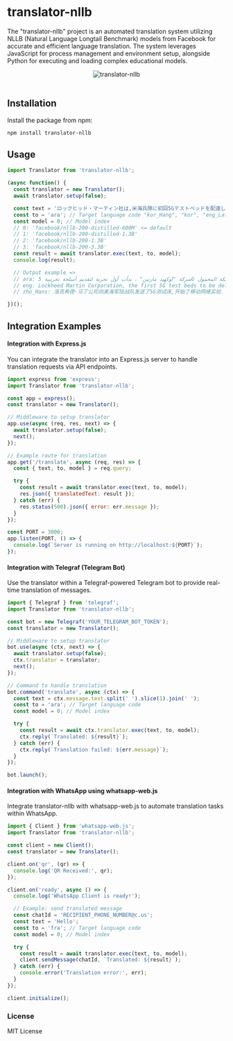 # translator-nllb

The "translator-nllb" project is an automated translation system utilizing NLLB (Natural Language Longtail Benchmark) models from Facebook for accurate and efficient language translation. The system leverages JavaScript for process management and environment setup, alongside Python for executing and loading complex educational models.

<div align="center">

<img align="center" src = "https://komarev.com/ghpvc/?username=rn0x-translator-nllb&label=REPOSITORY+VIEWS&style=for-the-badge" alt ="translator-nllb"> <br><br>

</div>

## Installation

Install the package from npm:

```bash
npm install translator-nllb
```

## Usage

```js
import Translator from 'translator-nllb';

(async function() {
  const translator = new Translator();
  await translator.setup(false);

  const text = 'ロックヒッド・マーティン社は,米海兵隊に初回5Gテストベッドを配達し,モバイルネットワーク実験を開始した.';
  const to = 'ara'; // Target language code "kor_Hang", "kor", "eng_Latn", "eng", "ara", "fra" .....
  const model = 0; // Model index
  // 0: 'facebook/nllb-200-distilled-600M' <= default
  // 1: 'facebook/nllb-200-distilled-1.3B'
  // 2: 'facebook/nllb-200-1.3B'
  // 3: 'facebook/nllb-200-3.3B'
  const result = await translator.exec(text, to, model);
  console.log(result);

  // Output example =>
  // ara: شركة "لوكهيد مارتين" ، بدأت أول تجربة لتقديم أسلحة تجريبية 5G للقوات البحرية الأمريكية ، وتجربة شبكة المحمول. 
  // eng: Lockheed Martin Corporation, the first 5G test beds to be delivered to the US Marine Corps, has started mobile network experimentation.
  // zho_Hans: 洛克希德·马丁公司向美海军陆战队发送了5G测试床,开始了移动网络实验.

})();
```

## Integration Examples

#### Integration with Express.js

You can integrate the translator into an Express.js server to handle translation requests via API endpoints.

```js
import express from 'express';
import Translator from 'translator-nllb';

const app = express();
const translator = new Translator();

// Middleware to setup translator
app.use(async (req, res, next) => {
  await translator.setup(false);
  next();
});

// Example route for translation
app.get('/translate', async (req, res) => {
  const { text, to, model } = req.query;

  try {
    const result = await translator.exec(text, to, model);
    res.json({ translatedText: result });
  } catch (err) {
    res.status(500).json({ error: err.message });
  }
});

const PORT = 3000;
app.listen(PORT, () => {
  console.log(`Server is running on http://localhost:${PORT}`);
});
```

#### Integration with Telegraf (Telegram Bot)

Use the translator within a Telegraf-powered Telegram bot to provide real-time translation of messages.

```js
import { Telegraf } from 'telegraf';
import Translator from 'translator-nllb';

const bot = new Telegraf('YOUR_TELEGRAM_BOT_TOKEN');
const translator = new Translator();

// Middleware to setup translator
bot.use(async (ctx, next) => {
  await translator.setup(false);
  ctx.translator = translator;
  next();
});

// Command to handle translation
bot.command('translate', async (ctx) => {
  const text = ctx.message.text.split(' ').slice(1).join(' ');
  const to = 'ara'; // Target language code
  const model = 0; // Model index

  try {
    const result = await ctx.translator.exec(text, to, model);
    ctx.reply(`Translated: ${result}`);
  } catch (err) {
    ctx.reply(`Translation failed: ${err.message}`);
  }
});

bot.launch();
```

#### Integration with WhatsApp using whatsapp-web.js

Integrate translator-nllb with whatsapp-web.js to automate translation tasks within WhatsApp.

```js
import { Client } from 'whatsapp-web.js';
import Translator from 'translator-nllb';

const client = new Client();
const translator = new Translator();

client.on('qr', (qr) => {
  console.log('QR Received:', qr);
});

client.on('ready', async () => {
  console.log('WhatsApp Client is ready!');

  // Example: send translated message
  const chatId = 'RECIPIENT_PHONE_NUMBER@c.us';
  const text = 'Hello';
  const to = 'fra'; // Target language code
  const model = 0; // Model index

  try {
    const result = await translator.exec(text, to, model);
    client.sendMessage(chatId, `Translated: ${result}`);
  } catch (err) {
    console.error('Translation error:', err);
  }
});

client.initialize();
```

### License

MIT License